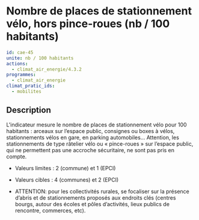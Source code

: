 # Nombre de places de stationnement vélo, hors pince-roues (nb / 100 habitants)
```yaml
id: cae-45
unite: nb / 100 habitants
actions:
  - climat_air_energie/4.3.2
programmes:
  - climat_air_energie
climat_pratic_ids:
  - mobilites
```
## Description
L'indicateur mesure le nombre de places de stationnement vélo pour 100 habitants : arceaux sur l’espace public, consignes ou boxes à vélos, stationnements vélos en gare, en parking automobiles... Attention, les stationnements de type râtelier vélo ou « pince-roues » sur l’espace public, qui ne permettent pas une accroche sécuritaire, ne sont pas pris en compte.

- Valeurs limites : 2 (commune) et 1 (EPCI)

- Valeurs cibles : 4 (communes) et 2 (EPCI)

- ATTENTION: pour les collectivités rurales, se focaliser sur la présence d’abris et de stationnements proposés aux endroits clés (centres bourgs, autour des écoles et pôles d’activités, lieux publics de rencontre, commerces, etc).




